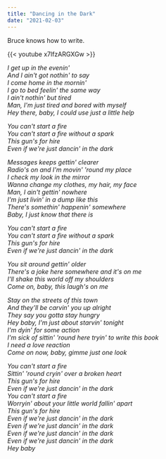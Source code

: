 ```yaml
---
title: "Dancing in the Dark"
date: "2021-02-03"
---
```


Bruce knows how to write.

{{< youtube x7lfzARGXGw >}}

_I get up in the evenin'  
And I ain't got nothin' to say  
I come home in the mornin'  
I go to bed feelin' the same way  
I ain't nothin' but tired  
Man, I'm just tired and bored with myself  
Hey there, baby, I could use just a little help_

_You can't start a fire  
You can't start a fire without a spark  
This gun's for hire  
Even if we're just dancin' in the dark_

_Messages keeps gettin' clearer  
Radio's on and I'm movin' 'round my place  
I check my look in the mirror  
Wanna change my clothes, my hair, my face  
Man, I ain't gettin' nowhere  
I'm just livin' in a dump like this  
There's somethin' happenin' somewhere  
Baby, I just know that there is_

_You can't start a fire  
You can't start a fire without a spark  
This gun's for hire  
Even if we're just dancin' in the dark_

_You sit around gettin' older  
There's a joke here somewhere and it's on me  
I'll shake this world off my shoulders  
Come on, baby, this laugh's on me_

_Stay on the streets of this town  
And they'll be carvin' you up alright  
They say you gotta stay hungry  
Hey baby, I'm just about starvin' tonight  
I'm dyin' for some action  
I'm sick of sittin' 'round here tryin' to write this book  
I need a love reaction  
Come on now, baby, gimme just one look_

_You can't start a fire  
Sittin' 'round cryin' over a broken heart  
This gun's for hire  
Even if we're just dancin' in the dark  
You can't start a fire  
Worryin' about your little world fallin' apart  
This gun's for hire  
Even if we're just dancin' in the dark  
Even if we're just dancin' in the dark  
Even if we're just dancin' in the dark  
Even if we're just dancin' in the dark  
Hey baby_
